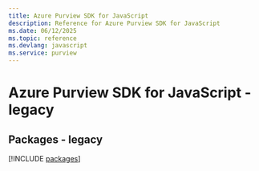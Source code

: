 ```yaml
---
title: Azure Purview SDK for JavaScript
description: Reference for Azure Purview SDK for JavaScript
ms.date: 06/12/2025
ms.topic: reference
ms.devlang: javascript
ms.service: purview
---
```

# Azure Purview SDK for JavaScript - legacy
## Packages - legacy
[!INCLUDE [packages](purview-index.md)]
